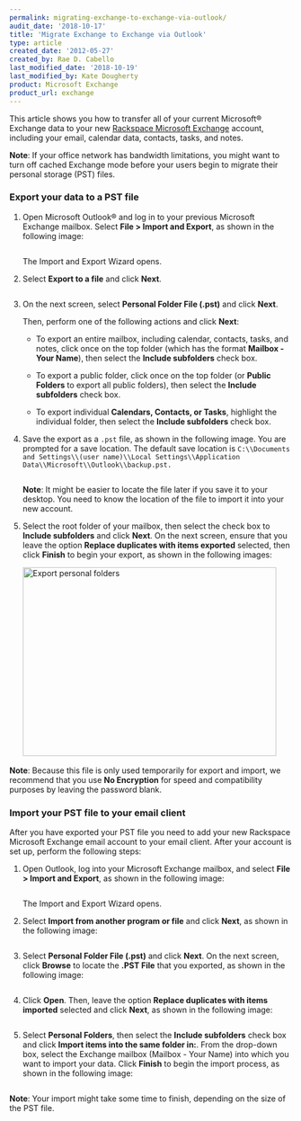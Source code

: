 ```yaml
---
permalink: migrating-exchange-to-exchange-via-outlook/
audit_date: '2018-10-17'
title: 'Migrate Exchange to Exchange via Outlook'
type: article
created_date: '2012-05-27'
created_by: Rae D. Cabello
last_modified_date: '2018-10-19'
last_modified_by: Kate Dougherty
product: Microsoft Exchange
product_url: exchange
---
```


This article shows you how to transfer all of your current
Microsoft&reg; Exchange data to your new [Rackspace Microsoft
Exchange](https://www.rackspace.com/email-hosting/hosted-exchange) account,
including your email, calendar data, contacts, tasks, and notes.

**Note**: If your office network has bandwidth limitations, you might want to
turn off cached Exchange mode before your users begin to migrate their
personal storage (PST) files.

### Export your data to a PST file

1. Open Microsoft Outlook&reg; and log in to your
   previous Microsoft Exchange mailbox. Select **File > Import and
   Export**, as shown in the following image:

    <img src="{% asset_path exchange/migrating-exchange-to-exchange-via-outlook/1.png %}" alt="" />

    The Import and Export Wizard opens.

2. Select **Export to a file** and click **Next**.

    <img src="{% asset_path exchange/migrating-exchange-to-exchange-via-outlook/2.png %}" alt="" />

3. On the next screen, select **Personal Folder File (.pst)** and click
   **Next**.

   Then, perform one of the following actions and click **Next**:

   - To export an entire mailbox, including calendar, contacts, tasks,
     and notes, click once on the top folder (which has the format **Mailbox -
     Your Name**), then select the **Include subfolders** check box.

   - To export a public folder, click once on the top folder (or
     **Public Folders** to export all public folders), then select the
     **Include subfolders** check box.

   - To export individual **Calendars, Contacts, or Tasks**, highlight
     the individual folder, then select the **Include subfolders**
     check box.

4. Save the export as a `.pst` file, as shown in the following image. You are
   prompted for a save location. The default save location is `C:\\Documents
   and Settings\\(user name)\\Local Settings\\Application
   Data\\Microsoft\\Outlook\\backup.pst.`

    <img src="{% asset_path exchange/migrating-exchange-to-exchange-via-outlook/3.png %}" alt="" />

    **Note**: It might be easier to locate the file later if you save it to
    your desktop. You need to know the location of the file to import it
    into your new account.

5. Select the root folder of your mailbox, then select the check box to
   **Include subfolders** and click **Next**. On the next screen, ensure
   that you leave the option **Replace duplicates with items exported** selected, then click **Finish** to begin your export, as shown in the
   following images:

    <img src="{% asset_path exchange/migrating-exchange-to-exchange-via-outlook/ExportPersonalFolders.png %}" alt="Export personal folders" width="451" height="336" />

    <img src="{% asset_path exchange/migrating-exchange-to-exchange-via-outlook/5.png %}" alt="" />

**Note**: Because this file is only used temporarily for export and import, we
recommend that you use **No Encryption** for speed and compatibility purposes by leaving the password blank.

### Import your PST file to your email client

After you have exported your PST file you need to add your new
Rackspace Microsoft Exchange email account to your email client. After
your account is set up, perform the following steps:

1. Open Outlook, log into your
   Microsoft Exchange mailbox, and select **File > Import and Export**, as
   shown in the following image:

    <img src="{% asset_path exchange/migrating-exchange-to-exchange-via-outlook/1.png %}" alt="" />

    The Import and Export Wizard opens.

2. Select **Import from another program or file**
   and click **Next**, as shown in the following image:

    <img src="{% asset_path exchange/migrating-exchange-to-exchange-via-outlook/6.png %}" alt="" />

3. Select **Personal Folder File (.pst)** and click **Next**. On the next
   screen, click **Browse** to locate the **.PST File** that you exported, as
   shown in the following image:

    <img src="{% asset_path exchange/migrating-exchange-to-exchange-via-outlook/7.png %}" alt="" />

4. Click **Open**. Then, leave the option **Replace duplicates
   with items imported** selected and click **Next**, as shown in the
   following image:

    <img src="{% asset_path   exchange/migrating-exchange-to-exchange-via-outlook/8.png %}" alt="" />

5. Select **Personal Folders**, then select the **Include
   subfolders** check box and click **Import items into the same
   folder in:**. From the drop-down box, select the Exchange mailbox
   (Mailbox - Your Name) into which you want to import your data.
   Click **Finish** to begin the import process, as shown in the following
   image:

    <img src="{% asset_path exchange/migrating-exchange-to-exchange-via-outlook/10.png %}" alt="" />

**Note**: Your import might take some time to finish, depending on the size of
the PST file.
